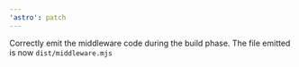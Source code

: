 ```yaml
---
'astro': patch
---
```


Correctly emit the middleware code during the build phase. The file emitted is now `dist/middleware.mjs`
